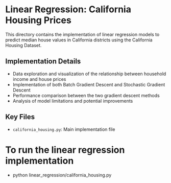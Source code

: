 # Linear Regression: California Housing Prices

This directory contains the implementation of linear regression models to predict median house values in California districts using the California Housing Dataset.

## Implementation Details

- Data exploration and visualization of the relationship between household income and house prices
- Implementation of both Batch Gradient Descent and Stochastic Gradient Descent
- Performance comparison between the two gradient descent methods
- Analysis of model limitations and potential improvements

## Key Files
- `california_housing.py`: Main implementation file

# To run the linear regression implementation
- python linear_regression/california_housing.py